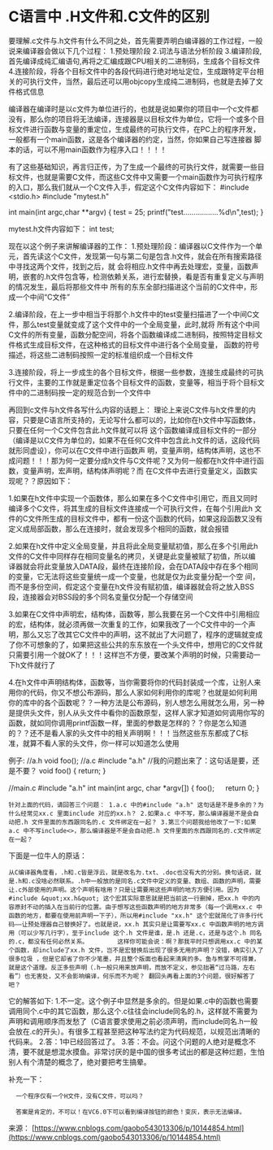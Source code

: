 # C语言中 .H文件和.C文件的区别

要理解.c文件与.h文件有什么不同之处，首先需要弄明白编译器的工作过程，一般说来编译器会做以下几个过程： 1.预处理阶段 2.词法与语法分析阶段 3.编译阶段,首先编译成纯汇编语句,再将之汇编成跟CPU相关的二进制码，生成各个目标文件 4.连接阶段，将各个目标文件中的各段代码进行绝对地址定位，生成跟特定平台相关的可执行文件，当然，最后还可以用objcopy生成纯二进制码，也就是去掉了文件格式信息

编译器在编译时是以c文件为单位进行的，也就是说如果你的项目中一个c文件都没有，那么你的项目将无法编译，连接器是以目标文件为单位，它将一个或多个目 标文件进行函数与变量的重定位，生成最终的可执行文件，在PC上的程序开发，一般都有一个main函数，这是各个编译器的约定，当然，你如果自己写连接器 脚本的话，可以不用main函数作为程序入口！！！！

有了这些基础知识，再言归正传，为了生成一个最终的可执行文件，就需要一些目标文件，也就是需要C文件，而这些C文件中又需要一个main函数作为可执行程序的入口，那么我们就从一个C文件入手，假定这个C文件内容如下： #include <stdio.h> #include "mytest.h"

int main(int argc,char **argv) {  test = 25;  printf("test.................%d\n",test); }

mytest.h文件内容如下： int test;

现在以这个例子来讲解编译器的工作： 1.预处理阶段：编译器以C文件作为一个单元，首先读这个C文件，发现第一句与第二句是包含.h文件，就会在所有搜索路径中寻找这两个文件，找到之后，就 会将相应.h文件中再去处理宏，变量，函数声明，嵌套的.h文件包含等，检测依赖关系，进行宏替换，看是否有重复定义与声明的情况发生，最后将那些文件中 所有的东东全部扫描进这个当前的C文件中，形成一个中间“C文件”

2.编译阶段，在上一步中相当于将那个.h文件中的test变量扫描进了一个中间C文件，那么test变量就变成了这个文件中的一个全局变量，此时,就将 所有这个中间C文件的所有变量，函数分配空间，将各个函数编译成二进制码，按照特定目标文件格式生成目标文件，在这种格式的目标文件中进行各个全局变量， 函数的符号描述，将这些二进制码按照一定的标准组织成一个目标文件

3.连接阶段，将上一步成生的各个目标文件，根据一些参数，连接生成最终的可执行文件，主要的工作就是重定位各个目标文件的函数，变量等，相当于将个目标文件中的二进制码按一定的规范合到一个文件中

再回到c文件与h文件各写什么内容的话题上： 理论上来说C文件与h文件里的内容，只要是C语言所支持的，无论写什么都可以的，比如你在h文件中写函数体，只要在任何一个C文件包含此.h文件就可以将 这个函数编译成目标文件的一部分（编译是以C文件为单位的，如果不在任何C文件中包含此.h文件的话，这段代码就形同虚设），你可以在C文件中进行函数声 明，变量声明，结构体声明，这也不成问题！！！那为何一定要分成h文件与C文件呢？又为何一般都在h文件中进行函数，变量声明，宏声明，结构体声明呢？而 在C文件中去进行变量定义，函数实现呢？？原因如下：

1.如果在h文件中实现一个函数体，那么如果在多个C文件中引用它，而且又同时编译多个C文件，将其生成的目标文件连接成一个可执行文件，在每个引用此h 文件的C文件所生成的目标文件中，都有一份这个函数的代码，如果这段函数又没有定义成局部函数，那么在连接时，就会发现多个相同的函数，就会报错

2.如果在h文件中定义全局变量，并且将此全局变量赋初值，那么在多个引用此h文件的C文件中同样存在相同变量名的拷贝，关键是此变量被赋了初值，所以编 译器就会将此变量放入DATA段，最终在连接阶段，会在DATA段中存在多个相同的变量，它无法将这些变量统一成一个变量，也就是仅为此变量分配一个空 间，而不是多份空间，假定这个变量在h文件没有赋初值，编译器就会将之放入BSS段，连接器会对BSS段的多个同名变量仅分配一个存储空间

3.如果在C文件中声明宏，结构体，函数等，那么我要在另一个C文件中引用相应的宏，结构体，就必须再做一次重复的工作，如果我改了一个C文件中的一个声 明，那么又忘了改其它C文件中的声明，这不就出了大问题了，程序的逻辑就变成了你不可想象的了，如果把这些公共的东东放在一个头文件中，想用它的C文件就 只需要引用一个就OK了！！！这样岂不方便，要改某个声明的时候，只需要动一下h文件就行了

4.在h文件中声明结构体，函数等，当你需要将你的代码封装成一个库，让别人来用你的代码，你又不想公布源码，那么人家如何利用你的库呢？也就是如何利用 你的库中的各个函数呢？？一种方法是公布源码，别人想怎么用就怎么用，另一种是提供头文件，别人从头文件中看你的函数原型，这样人家才知道如何调用你写的 函数，就如同你调用printf函数一样，里面的参数是怎样的？？你是怎么知道的？？还不是看人家的头文件中的相关声明啊！！！当然这些东东都成了C标 准，就算不看人家的头文件，你一样可以知道怎么使用

例子: //a.h void foo();  //a.c #include "a.h"  //我的问题出来了：这句话是要，还是不要？ void foo() {       return; }

//main.c #include "a.h" int main(int argc, char *argv[]) {       foo();   　 return 0; }

    针对上面的代码，请回答三个问题： 1.a.c 中的#include "a.h" 这句话是不是多余的？为什么经常见xx.c 里面include 对应的xx.h？ 2.如果a.c 中不写，那么编译器是不是会自动把.h 文件里面的东西跟同名的.c 文件绑定在一起？ 3.第三个问题我给他改了一下:如果a.c 中不写include<>，那么编译器是不是会自动把.h 文件里面的东西跟同名的.c文件绑定在一起？

下面是一位牛人的原话：

    从C编译器角度看，.h和.c皆是浮云，就是改名为.txt、.doc也没有大的分别。换句话说，就是.h和.c没啥必然联系。.h中一般放的是同名.c文件中定义的变量、数组、函数的声明，需要让.c外部使用的声明。这个声明有啥用？只是让需要用这些声明的地方方便引用。因为#include &quot;xx.h&quot; 这个宏其实际意思就是把当前这一行删掉，把xx.h 中的内容原封不动的插入在当前行的位置。由于想写这些函数声明的地方非常多（每一个调用xx.c 中函数的地方，都要在使用前声明一下子），所以用#include "xx.h" 这个宏就简化了许多行代码——让预处理器自己替换好了。也就是说，xx.h 其实只是让需要写xx.c 中函数声明的地方调用（可以少写几行字），至于include 这个.h 文件是谁，是.h 还是.c，还是与这个.h 同名的.c，都没有任何必然关系。        这样你可能会说：啊？那我平时只想调用xx.c 中的某个函数，却include了xx.h 文件，岂不是宏替换后出现了很多无用的声明？没错，确实引入了很多垃圾 ，但是它却省了你不少笔墨，并且整个版面也看起来清爽的多。鱼与熊掌不可得兼，就是这个道理。反正多些声明（.h一般只用来放声明，而放不定义，参见拙著“过马路，左右看”）也无害处，又不会影响编译，何乐而不为呢？ 翻回头再看上面的3个问题，很好解答了吧？

它的解答如下: 1.不一定。这个例子中显然是多余的。但是如果.c中的函数也需要调用同个.c中的其它函数，那么这个.c往往会include同名的.h，这样就不需要为声明和调用顺序而发愁了（C语言要求使用之前必须声明，而include同名.h一般会放在.c的开头）。有很多工程甚至把这种写法约定为代码规范，以规范出清晰的代码来。 2.答：1中已经回答过了。 3.答：不会。问这个问题的人绝对是概念不清，要不就是想混水摸鱼。非常讨厌的是中国的很多考试出的都是这种烂题，生怕别人有个清楚的概念了，绝对要把考生搞晕。

补充一下：

      一个程序仅有一个H文件，没有C文件，可以吗？

      答案是肯定的，不可以！在VC6.0下可以看到编译按钮的颜色！变灰，表示无法编译。

来源： [https://www.cnblogs.com/gaobo543013306/p/10144854.html](https://www.cnblogs.com/gaobo543013306/p/10144854.html)
